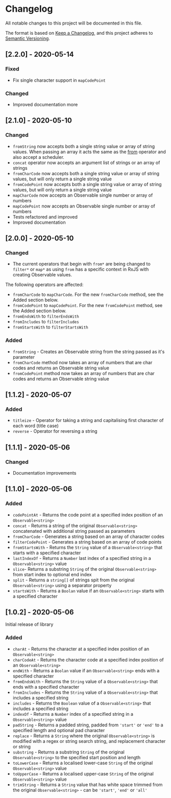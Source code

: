 # Changelog

All notable changes to this project will be documented in this file.

The format is based on [Keep a Changelog](https://keepachangelog.com/en/1.0.0/),
and this project adheres to [Semantic Versioning](https://semver.org/spec/v2.0.0.html).

## [2.2.0] - 2020-05-14

### Fixed

- Fix single character support in `mapCodePoint`

### Changed

- Improved documentation more

## [2.1.0] - 2020-05-10

### Changed

- `fromString` now accepts both a single string value or array of string values. When passing an array
  it acts the same as the [from](https://rxjs-dev.firebaseapp.com/api/index/function/from) operator and also accept a scheduler.
- `concat` operator now accepts an argument list of strings or an array of strings
- `fromCharCode` now accepts both a single string value or array of string values, but will only return a single string value
- `fromCodePoint` now accepts both a single string value or array of string values, but will only return a single string value
- `mapCharCode` now accepts an Observable single number or array of numbers
- `mapCodePoint` now accepts an Observable single number or array of numbers
- Tests refactored and improved
- Improved documentation

## [2.0.0] - 2020-05-10

### Changed

- The current operators that begin with `from*` are being changed to `filter*` or `map*` as using `from` has a specific context in RxJS with creating Observable values.

The following operators are affected:

- `fromCharCode` to `mapCharCode`. For the new `fromCharCode` method, see the Added section below.
- `fromCodePoint` to `mapCodePoint`. For the new `fromCodePoint` method, see the Added section below.
- `fromEndsWith` to `filterEndsWith`
- `fromIncludes` to `filterIncludes`
- `fromStartsWith` to `filterStartsWith`

### Added

- `fromString` - Creates an Observable string from the string passed as it's parameter
- `fromCharCode` method now takes an array of numbers that are char codes and returns an Observable string value
- `fromCodePoint` method now takes an array of numbers that are char codes and returns an Observable string value

## [1.1.2] - 2020-05-07

### Added

- `titleize` - Operator for taking a string and capitalising first character of each word (title case)
- `reverse` - Operator for reversing a string

## [1.1.1] - 2020-05-06

### Changed

- Documentation improvements

## [1.1.0] - 2020-05-06

### Added

- `codePointAt` - Returns the code point at a specified index position of an `Observable<string>`
- `concat` - Returns a string of the original `Observable<string>` concatenated with additional string passed as parameters
- `fromCharCode` - Generates a string based on an array of character codes
- `filterCodePoint` - Generates a string based on an array of code points
- `fromStartsWith` - Returns the `String` value of a `Observable<string>` that starts with a specified character
- `lastIndexOf` - Returns a `Number` last index of a specified string in a `Observable<string>` value
- `slice`- Returns a substring `String` of the original `Observable<string>` from start index to optional end index
- `split` - Returns a `string[]` of strings spit from the original `Observable<string>` using a separator property
- `startsWith` - Returns a `Boolan` value if an `Observable<string>` starts with a specified character

## [1.0.2] - 2020-05-06

Initial release of library

### Added

- `charAt` - Returns the character at a specified index position of an `Observable<string>`
- `charCodeAt` - Returns the character code at a specified index position of an `Observable<string>`
- `endWith` - Returns a `Boolan` value if an `Observable<string>` ends with a specified character
- `fromEndsWith` - Returns the `String` value of a `Observable<string>` that ends with a specified character
- `fromIncludes` - Returns the `String` value of a `Observable<string>` that includes a specified string
- `includes` - Returns the `Boolean` value of a `Observable<string>` that includes a specified string
- `indexOf` - Returns a `Number` index of a specified string in a `Observable<string>` value
- `padString` - Returns a padded string, padded from `'start'` or `'end'` to a specified length and optional pad character
- `replace` - Returns a `String` where the original `Observable<string>` is modified with a regex or string search string, and replacement character or string
- `substring` - Returns a substring `String` of the original `Observable<string>` to the specified start position and length
- `toLowerCase` - Returns a localised lower-case `String` of the original `Observable<string>` value
- `toUpperCase` - Returns a localised upper-case `String` of the original `Observable<string>` value
- `trimString` - Returns a `String` value that has white space trimmed from the original `Observable<string>` - can be `'start'`, `'end'` or `'all'`
